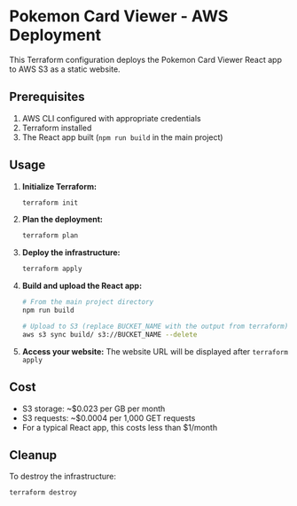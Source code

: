 # Pokemon Card Viewer - AWS Deployment

This Terraform configuration deploys the Pokemon Card Viewer React app to AWS S3 as a static website.

## Prerequisites

1. AWS CLI configured with appropriate credentials
2. Terraform installed
3. The React app built (`npm run build` in the main project)

## Usage

1. **Initialize Terraform:**
   ```bash
   terraform init
   ```

2. **Plan the deployment:**
   ```bash
   terraform plan
   ```

3. **Deploy the infrastructure:**
   ```bash
   terraform apply
   ```

4. **Build and upload the React app:**
   ```bash
   # From the main project directory
   npm run build
   
   # Upload to S3 (replace BUCKET_NAME with the output from terraform)
   aws s3 sync build/ s3://BUCKET_NAME --delete
   ```

5. **Access your website:**
   The website URL will be displayed after `terraform apply`

## Cost

- S3 storage: ~$0.023 per GB per month
- S3 requests: ~$0.0004 per 1,000 GET requests
- For a typical React app, this costs less than $1/month

## Cleanup

To destroy the infrastructure:
```bash
terraform destroy
```
